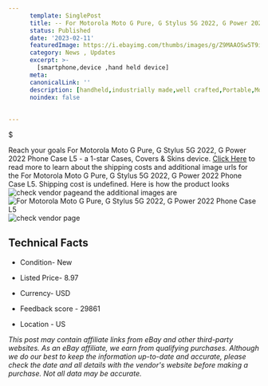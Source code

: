 ```yaml
---
      template: SinglePost
      title: -- For Motorola Moto G Pure, G Stylus 5G 2022, G Power 2022 Phone Case  L5
      status: Published
      date: '2023-02-11'
      featuredImage: https://i.ebayimg.com/thumbs/images/g/Z9MAAOSw5T9i3klz/s-l225.jpg
      category: News , Updates
      excerpt: >-
        [smartphone,device ,hand held device]
      meta:
      canonicalLink: ''
      description: [handheld,industrially made,well crafted,Portable,Mobile,Compact,Convenient,Lightweight,Maneuverable,Man-portable,Miniature,Carriable,Hand-held,Light,Holdable,Transportable,Mobile device,Pocket-sized,On-the-go,Wireless,Cordless,Compact size,Convenient size, smartphone,device ,hand held device]
      noindex: false
      
        
---
```

$

Reach your goals For Motorola Moto G Pure, G Stylus 5G 2022, G Power 2022 Phone Case  L5 - a 1-star Cases, Covers & Skins device. [Click Here](https://www.ebay.com/itm/155090688548?hash=item241c201a24%3Ag%3AZ9MAAOSw5T9i3klz&mkevt=1&mkcid=1&mkrid=711-53200-19255-0&campid=%253CePNCampaignId%253E&customid=%253CreferenceId%253E&toolid=10049) to read more to learn about the shipping costs and additional image urls for the For Motorola Moto G Pure, G Stylus 5G 2022, G Power 2022 Phone Case  L5. Shipping cost is undefined. Here is how the product looks ![check vendor page](https://i.ebayimg.com/thumbs/images/g/Z9MAAOSw5T9i3klz/s-l225.jpg)and the additional images are![For Motorola Moto G Pure, G Stylus 5G 2022, G Power 2022 Phone Case  L5](https://i.ebayimg.com/images/g/Z9MAAOSw5T9i3klz/s-l1200.jpg)![check vendor page](https://origin-galleryplus.ebayimg.com/ws/web/155090688548_2_0_1/225x225.jpg,https://origin-galleryplus.ebayimg.com/ws/web/155090688548_3_0_1/225x225.jpg)



 ## Technical Facts 



     
      

 - Condition- New 


      

 - Listed Price- 8.97 


      

 - Currency- USD 


      

 - Feedback score - 29861 


      

 - Location - US 


      
      

 *_This post may contain affiliate links from eBay and other third-party websites. As an eBay affiliate, we earn from qualifying purchases. Although we do our best to keep the information up-to-date and accurate, please check the date and all details with the vendor's website before making a purchase. Not all data may be accurate._*






